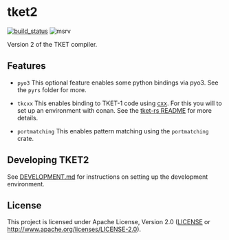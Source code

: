 # tket2

[![build_status][]](https://github.com/CQCL-DEV/tket2/actions)
![msrv][]

Version 2 of the TKET compiler.

  [build_status]: https://github.com/CQCL-DEV/hugr/workflows/Continuous%20integration/badge.svg?branch=main
  [msrv]: https://img.shields.io/badge/rust-1.70.0%2B-blue.svg

## Features

- `pyo3`
This optional feature enables some python bindings via pyo3. See the `pyrs` folder for more.

- `tkcxx`
  This enables binding to TKET-1 code using [cxx](https://cxx.rs/). For this you will to set up an environment with conan. See the [tket-rs README](https://github.com/CQCL-DEV/tket-rs#readme) for more details.

- `portmatching`
  This enables pattern matching using the `portmatching` crate.

## Developing TKET2

See [DEVELOPMENT.md](DEVELOPMENT.md) for instructions on setting up the development environment.

## License

This project is licensed under Apache License, Version 2.0 ([LICENSE][] or http://www.apache.org/licenses/LICENSE-2.0).

  [LICENSE]: LICENCE
